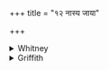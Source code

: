 +++
title = "१२ नास्य जाया"

+++

<details><summary>Whitney</summary>

### Translation
12. Not on his couch lies a beautiful hundred-bringing (*-vāhī́*) wife,  
in whose kingdom the Brahman's wife is obstructed through ignorance.

### Notes
Literally, 'in what kingdom'; 'obstructed,' i.e. 'kept from him.'  
'Hundred,' i.e., probably, 'a rich dowry' (so the Pet. Lex.). The mss.  
have, as is usual in such cases, *ácityā*.
</details>

<details><summary>Griffith</summary>

No lovely wife who brings her dower in hundreds rests upon his bed, Within whose kingdom is detained, through want of sense, a Brahman's dame.
</details>
